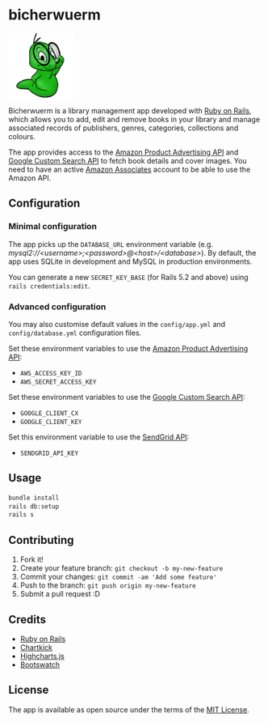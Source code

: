 # bicherwuerm

![Bicherwuerm](https://github.com/schopenhauer/bicherwuerm/raw/main/app/assets/images/bookworm.png)

Bicherwuerm is a library management app developed with [Ruby on Rails](http://rubyonrails.org), which allows you to add,
edit and remove books in your library and manage associated records of publishers, genres, categories, collections and
colours.

The app provides access to the [Amazon Product Advertising API](https://github.com/hakanensari/vacuum)
and [Google Custom Search API](https://developers.google.com/api-client-library/ruby/apis/customsearch/v1) to fetch book
details and cover images. You need to have an active [Amazon Associates](https://affiliate-program.amazon.com) account
to be able to use the Amazon API.

## Configuration

### Minimal configuration

The app picks up the `DATABASE_URL` environment variable (e.g. _mysql2://&lt;username&gt;;&lt;password&gt;@&lt;host&gt;/&lt;database&gt;_). By default, the app uses SQLite in development and
MySQL in production environments.

You can generate a new `SECRET_KEY_BASE` (for Rails 5.2 and above) using `rails credentials:edit`.

### Advanced configuration

You may also customise default values in the `config/app.yml` and `config/database.yml` configuration files.

Set these environment variables to use the [Amazon Product Advertising API](https://github.com/hakanensari/vacuum):

- `AWS_ACCESS_KEY_ID`
- `AWS_SECRET_ACCESS_KEY`

Set these environment variables to use
the [Google Custom Search API](https://developers.google.com/api-client-library/ruby/apis/customsearch/v1):

- `GOOGLE_CLIENT_CX`
- `GOOGLE_CLIENT_KEY`

Set this environment variable to use the [SendGrid API](https://sendgrid.com/docs/API_Reference/index.html):

- `SENDGRID_API_KEY`

## Usage

```sh
bundle install
rails db:setup
rails s
```

## Contributing

1. Fork it!
2. Create your feature branch: `git checkout -b my-new-feature`
3. Commit your changes: `git commit -am 'Add some feature'`
4. Push to the branch: `git push origin my-new-feature`
5. Submit a pull request :D

## Credits

- [Ruby on Rails](https://rubyonrails.org)
- [Chartkick](https://chartkick.com)
- [Highcharts.js](https://github.com/highcharts/highcharts)
- [Bootswatch](https://bootswatch.com)

## License

The app is available as open source under the terms of the [MIT License](http://opensource.org/licenses/MIT).
